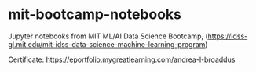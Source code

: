 # mit-bootcamp-notebooks
Jupyter notebooks from MIT ML/AI Data Science Bootcamp, (https://idss-gl.mit.edu/mit-idss-data-science-machine-learning-program)

Certificate: https://eportfolio.mygreatlearning.com/andrea-l-broaddus 
